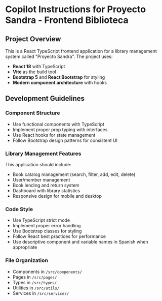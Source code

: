 # Copilot Instructions for Proyecto Sandra - Frontend Biblioteca

<!-- Use this file to provide workspace-specific custom instructions to Copilot. For more details, visit https://code.visualstudio.com/docs/copilot/copilot-customization#_use-a-githubcopilotinstructionsmd-file -->

## Project Overview
This is a React TypeScript frontend application for a library management system called "Proyecto Sandra". The project uses:

- **React 18** with TypeScript
- **Vite** as the build tool
- **Bootstrap 5** and **React Bootstrap** for styling
- **Modern component architecture** with hooks

## Development Guidelines

### Component Structure
- Use functional components with TypeScript
- Implement proper prop typing with interfaces
- Use React hooks for state management
- Follow Bootstrap design patterns for consistent UI

### Library Management Features
This application should include:
- Book catalog management (search, filter, add, edit, delete)
- User/member management
- Book lending and return system
- Dashboard with library statistics
- Responsive design for mobile and desktop

### Code Style
- Use TypeScript strict mode
- Implement proper error handling
- Use Bootstrap classes for styling
- Follow React best practices for performance
- Use descriptive component and variable names in Spanish when appropriate

### File Organization
- Components in `/src/components/`
- Pages in `/src/pages/`
- Types in `/src/types/`
- Utilities in `/src/utils/`
- Services in `/src/services/`
